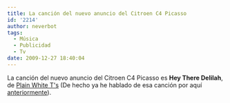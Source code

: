 ```yaml
---
title: La canción del nuevo anuncio del Citroen C4 Picasso
id: '2214'
author: neverbot
tags:
  - Música
  - Publicidad
  - Tv
date: 2009-12-27 18:40:04
---
```


La canción del nuevo anuncio del Citroen C4 Picasso es **Hey There Delilah**, de [Plain White T's](http://www.plainwhitets.com/) (De hecho ya he hablado de esa canción por aquí [anteriormente](https://www.neverbot.com/musica/plain-white-ts/)).